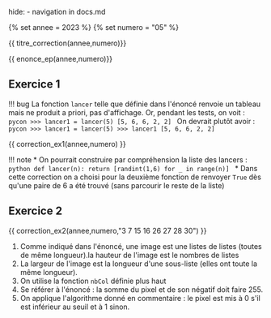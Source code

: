 hide: - navigation  in docs.md

{% set annee = 2023 %}
{% set numero = "05" %}


{{ titre_correction(annee,numero)}}

{{ enonce_ep(annee,numero)}}
 

## Exercice 1

!!! bug
    La fonction `lancer` telle que définie dans l'énoncé renvoie un tableau mais ne produit a priori, pas d'affichage. Or, pendant les tests, on voit :
    ```pycon
    >>> lancer1 = lancer(5)
    [5, 6, 6, 2, 2]
    ```
    On devrait plutôt avoir :
    ```pycon
    >>> lancer1 = lancer(5)
    >>> lancer1
    [5, 6, 6, 2, 2]
    ```

{{ correction_ex1(annee,numero) }}


!!! note
    * On pourrait construire par compréhension la liste des lancers :
    ```python
    def lancer(n):
        return [randint(1,6) for _ in range(n)]
    ```
    * Dans cette correction on a choisi pour la deuxième fonction de renvoyer `True` dès qu'une paire de 6 a été trouvé (sans parcourir le reste de la liste)

## Exercice 2 

{{ correction_ex2(annee,numero,"3 7 15 16 26 27 28 30") }}


1. Comme indiqué dans l'énoncé, une image est une listes de listes (toutes de même longueur).la hauteur de l'image est le nombres de listes
2. La largeur de l'image est la longueur d'une sous-liste (elles ont toute la même longueur).
3. On utilise la fonction `nbCol` définie plus haut
4. Se référer à l'énoncé : la somme du pixel et de son négatif doit faire 255.
5. On applique l'algorithme donné en commentaire : le pixel est mis à 0 s'il est inférieur au seuil et à  1 sinon.
